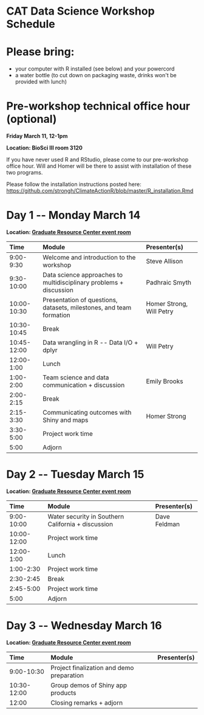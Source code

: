 # CAT Data Science Workshop Schedule

# Please bring:
* your computer with R installed (see below) and your powercord
* a water bottle (to cut down on packaging waste, drinks won't be provided with lunch)

# Pre-workshop technical office hour (optional)
**Friday March 11, 12-1pm**

**Location: BioSci III room 3120**

If you have never used R and RStudio, please come to our pre-workshop office hour.  Will and Homer will be there to assist with installation of these two programs.

Please follow the installation instructions posted here: https://github.com/strongh/ClimateActionR/blob/master/R_installation.Rmd

# Day 1 -- Monday March 14
**Location: [Graduate Resource Center event room][GRC]**

| Time | Module | Presenter(s) |
| :--------- | :--------------------------------------------------------------- | :------------------------- |
| 9:00-9:30 | Welcome and introduction to the workshop | Steve Allison |
| 9:30-10:00 | Data science approaches to multidisciplinary problems + discussion | Padhraic Smyth |
| 10:00-10:30 | Presentation of questions, datasets, milestones, and team formation | Homer Strong, Will Petry |
| 10:30-10:45 | Break | |
| 10:45-12:00 | Data wrangling in R -- Data I/O + dplyr | Will Petry |
| 12:00-1:00 | Lunch | |
| 1:00-2:00 | Team science and data communication + discussion | Emily Brooks |
| 2:00-2:15 | Break | |
| 2:15-3:30 | Communicating outcomes with Shiny and maps | Homer Strong |
| 3:30-5:00 | Project work time | |
| 5:00 | Adjorn | |

# Day 2 -- Tuesday March 15
**Location: [Graduate Resource Center event room][GRC]**

| Time | Module | Presenter(s) |
| :--------- | :--------------------------------------------------------------- | :------------------------- |
| 9:00-10:00 | Water security in Southern California + discussion | Dave Feldman |
| 10:00-12:00 | Project work time | |
| 12:00-1:00 | Lunch | |
| 1:00-2:30 | Project work time | |
| 2:30-2:45 | Break | |
| 2:45-5:00 | Project work time | |
| 5:00 | Adjorn | |

# Day 3 -- Wednesday March 16
**Location: [Graduate Resource Center event room][GRC]**

| Time | Module | Presenter(s) |
| :--------- | :--------------------------------------------------------------- | :------------------------- |
| 9:00-10:30 | Project finalization and demo preparation | |
| 10:30-12:00 | Group demos of Shiny app products | |
| 12:00 | Closing remarks + adjorn | |

[GRC]: http://www.grad.uci.edu/_assets/pdfs/GRC%20Map%20-%20Gateway%20Study%20Center.pdf "Map to Graduate Resource Center"
